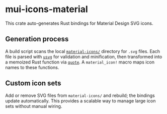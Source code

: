 # mui-icons-material

This crate auto-generates Rust bindings for Material Design SVG icons.

## Generation process

A build script scans the local [`material-icons/`](material-icons) directory for
`.svg` files. Each file is parsed with [`usvg`](https://crates.io/crates/usvg)
for validation and minification, then transformed into a memoized Rust function
via [`quote`](https://crates.io/crates/quote). A `material_icon!` macro maps icon
names to these functions.

## Custom icon sets

Add or remove SVG files from `material-icons/` and rebuild; the bindings update
automatically. This provides a scalable way to manage large icon sets without
manual wiring.
